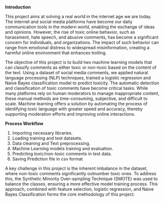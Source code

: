 **Introduction**

This project aims at solving a real world in the internet age we are today. The internet and social media platforms have become our daily communication tools in the modern world, enabling the exchange of ideas and opinions. However, the rise of toxic online behavior, such as harassment, hate speech, and abusive comments, has become a significant concern for individuals, and organizations. The impact of such behavior can range from emotional distress to widespread misinformation, creating a harmful online environment that enhances trolling.

The objective of this project is to build two machine learning models that can classify comments as either toxic or non-toxic based on the content of the text. Using a dataset of social media comments, we applied natural language processing (NLP) techniques, trained a logistic regression and Naive Bayes classification model to predict toxicity. 
The automatic detection and classification of toxic comments have become critical tasks. While many platforms rely on human moderators to manage inappropriate content, these manual methods are time-consuming, subjective, and difficult to scale. Machine learning offers a solution by automating the process of identifying toxic language with greater speed and accuracy, thereby supporting moderation efforts and improving online interactions.

**Process Workflow**
1. Importing necessary libraries.
2. Loading training and test datasets.
3. Data cleaning and Text preprocessing.
4. Machine Learning models training and evaluation.
5. Predicting toxic/non-toxic comments in test data.
6. Saving Prediction file in csv format

A key challenge in this project is the inherent imbalance in the dataset, where non-toxic comments significantly outnumber toxic ones. To address this, the Synthetic Minority Over-sampling Technique (SMOTE) was used to balance the classes, ensuring a more effective model training process. This approach, combined with feature selection, logistic regression, and Naive Bayes Classification forms the core methodology of this project.
